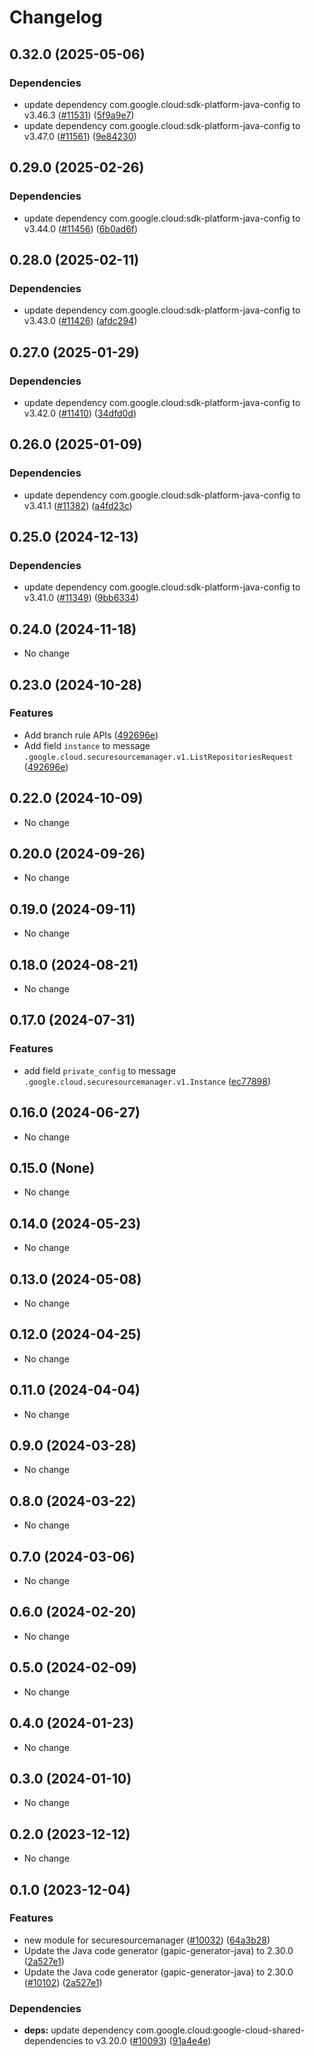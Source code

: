 # Changelog

## 0.32.0 (2025-05-06)

### Dependencies

* update dependency com.google.cloud:sdk-platform-java-config to v3.46.3 ([#11531](https://github.com/googleapis/google-cloud-java/issues/11531)) ([5f9a9e7](https://github.com/googleapis/google-cloud-java/commit/5f9a9e73df5e44ae38a8d18780873b7896d31c04))
* update dependency com.google.cloud:sdk-platform-java-config to v3.47.0 ([#11561](https://github.com/googleapis/google-cloud-java/issues/11561)) ([9e84230](https://github.com/googleapis/google-cloud-java/commit/9e842300aa2e3e654785cc929aef0d6bb9a1a0a9))


## 0.29.0 (2025-02-26)

### Dependencies

* update dependency com.google.cloud:sdk-platform-java-config to v3.44.0 ([#11456](https://github.com/googleapis/google-cloud-java/issues/11456)) ([6b0ad6f](https://github.com/googleapis/google-cloud-java/commit/6b0ad6f8243cc60de7ee608237fa61445f0b0526))


## 0.28.0 (2025-02-11)

### Dependencies

* update dependency com.google.cloud:sdk-platform-java-config to v3.43.0 ([#11426](https://github.com/googleapis/google-cloud-java/issues/11426)) ([afdc294](https://github.com/googleapis/google-cloud-java/commit/afdc2944304a077ce4cbdd8c7675f1ca707b2be0))


## 0.27.0 (2025-01-29)

### Dependencies

* update dependency com.google.cloud:sdk-platform-java-config to v3.42.0 ([#11410](https://github.com/googleapis/google-cloud-java/issues/11410)) ([34dfd0d](https://github.com/googleapis/google-cloud-java/commit/34dfd0dc9c5ca042aca0778e8d34b2ca072bfeb1))


## 0.26.0 (2025-01-09)

### Dependencies

* update dependency com.google.cloud:sdk-platform-java-config to v3.41.1 ([#11382](https://github.com/googleapis/google-cloud-java/issues/11382)) ([a4fd23c](https://github.com/googleapis/google-cloud-java/commit/a4fd23ce1dfa364959de1e97e3b769996f3c7d0d))


## 0.25.0 (2024-12-13)

### Dependencies

* update dependency com.google.cloud:sdk-platform-java-config to v3.41.0 ([#11349](https://github.com/googleapis/google-cloud-java/issues/11349)) ([9bb6334](https://github.com/googleapis/google-cloud-java/commit/9bb6334458fdec53ba9fdec501de534d6516f102))


## 0.24.0 (2024-11-18)

* No change


## 0.23.0 (2024-10-28)

### Features

* Add branch rule APIs ([492696e](https://github.com/googleapis/google-cloud-java/commit/492696e60625b654cd57b06c54c19ebabe46bda1))
* Add field `instance` to message `.google.cloud.securesourcemanager.v1.ListRepositoriesRequest` ([492696e](https://github.com/googleapis/google-cloud-java/commit/492696e60625b654cd57b06c54c19ebabe46bda1))



## 0.22.0 (2024-10-09)

* No change


## 0.20.0 (2024-09-26)

* No change


## 0.19.0 (2024-09-11)

* No change


## 0.18.0 (2024-08-21)

* No change


## 0.17.0 (2024-07-31)

### Features

* add field `private_config` to message `.google.cloud.securesourcemanager.v1.Instance` ([ec77898](https://github.com/googleapis/google-cloud-java/commit/ec77898b951324f9de4ddc4e85229b84b2dd81ca))



## 0.16.0 (2024-06-27)

* No change


## 0.15.0 (None)

* No change


## 0.14.0 (2024-05-23)

* No change


## 0.13.0 (2024-05-08)

* No change


## 0.12.0 (2024-04-25)

* No change


## 0.11.0 (2024-04-04)

* No change


## 0.9.0 (2024-03-28)

* No change


## 0.8.0 (2024-03-22)

* No change


## 0.7.0 (2024-03-06)

* No change


## 0.6.0 (2024-02-20)

* No change


## 0.5.0 (2024-02-09)

* No change


## 0.4.0 (2024-01-23)

* No change


## 0.3.0 (2024-01-10)

* No change


## 0.2.0 (2023-12-12)

* No change


## 0.1.0 (2023-12-04)

### Features

* new module for securesourcemanager ([#10032](https://github.com/googleapis/google-cloud-java/issues/10032)) ([64a3b28](https://github.com/googleapis/google-cloud-java/commit/64a3b289052a64c37a58503938e2ed3796c10812))
* Update the Java code generator (gapic-generator-java) to 2.30.0 ([2a527e1](https://github.com/googleapis/google-cloud-java/commit/2a527e112e76737c5a11cdc1050854583eab9252))
* Update the Java code generator (gapic-generator-java) to 2.30.0 ([#10102](https://github.com/googleapis/google-cloud-java/issues/10102)) ([2a527e1](https://github.com/googleapis/google-cloud-java/commit/2a527e112e76737c5a11cdc1050854583eab9252))

### Dependencies

* **deps:** update dependency com.google.cloud:google-cloud-shared-dependencies to v3.20.0 ([#10093](https://github.com/googleapis/google-cloud-java/issues/10093)) ([91a4e4e](https://github.com/googleapis/google-cloud-java/commit/91a4e4e20252f667b8fc6bda0d9ceaf947348274))
